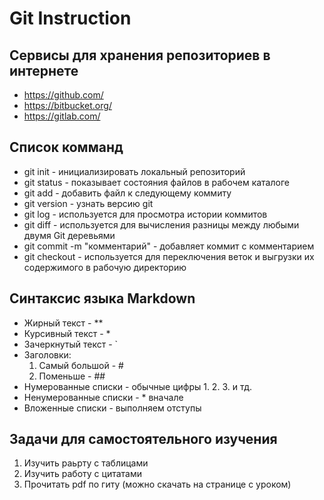 # Git Instruction

## Сервисы для хранения репозиториев в интернете

* https://github.com/
* https://bitbucket.org/
* https://gitlab.com/

## Список комманд

* git init - инициализировать локальный репозиторий
* git status - показывает состояния файлов в рабочем каталоге
* git add - добавить файл к следующему коммиту
* git version - узнать версию git
* git log - используется для просмотра истории коммитов
* git diff - используется для вычисления разницы между любыми двумя Git деревьями
* git commit -m "комментарий" - добавляет коммит с комментарием
* git checkout - используется для переключения веток и выгрузки их содержимого в рабочую директорию

## Синтаксис языка Markdown

* Жирный текст - **
* Курсивный текст - *
* Зачеркнутый текст - `
* Заголовки:
  1. Самый большой - #
  2. Поменьше - ##
* Нумерованные списки - обычные цифры 1. 2. 3. и тд.
* Ненумерованные списки - * вначале
* Вложенные списки - выполняем отступы  

## Задачи для самостоятельного изучения
1. Изучить раьрту с таблицами
2. Изучить работу с цитатами
3. Прочитать pdf по гиту (можно скачать на странице с уроком)